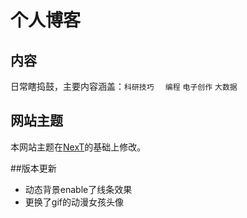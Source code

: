 # 个人博客

## 内容

日常瞎捣鼓，主要内容涵盖：`科研技巧  `  `编程` `电子创作` `大数据`

## 网站主题

本网站主题在[NexT](http://jekyllthemes.org/themes/jekyll-theme-next/)的基础上修改。

##版本更新

- 动态背景enable了线条效果
- 更换了gif的动漫女孩头像
